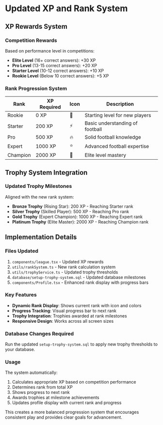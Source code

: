 # Updated XP and Rank System

## XP Rewards System

### Competition Rewards
Based on performance level in competitions:

- **Elite Level** (16+ correct answers): +30 XP
- **Pro Level** (13-15 correct answers): +20 XP  
- **Starter Level** (10-12 correct answers): +10 XP
- **Rookie Level** (Below 10 correct answers): +5 XP

### Rank Progression System

| Rank | XP Required | Icon | Description |
|------|-------------|------|-------------|
| Rookie | 0 XP | 🌱 | Starting level for new players |
| Starter | 200 XP | ⚡ | Basic understanding of football |
| Pro | 500 XP | 🔥 | Solid football knowledge |
| Expert | 1000 XP | ⭐ | Advanced football expertise |
| Champion | 2000 XP | 👑 | Elite level mastery |

## Trophy System Integration

### Updated Trophy Milestones
Aligned with the new rank system:

- **Bronze Trophy** (Rising Star): 200 XP - Reaching Starter rank
- **Silver Trophy** (Skilled Player): 500 XP - Reaching Pro rank  
- **Gold Trophy** (Expert Champion): 1000 XP - Reaching Expert rank
- **Platinum Trophy** (Elite Master): 2000 XP - Reaching Champion rank

## Implementation Details

### Files Updated
1. `components/league.tsx` - Updated XP rewards
2. `utils/rankSystem.ts` - New rank calculation system
3. `utils/trophyService.ts` - Updated trophy thresholds
4. `database/setup-trophy-system.sql` - Updated database milestones
5. `components/Profile.tsx` - Enhanced rank display with progress bars

### Key Features
- **Dynamic Rank Display**: Shows current rank with icon and colors
- **Progress Tracking**: Visual progress bar to next rank
- **Trophy Integration**: Trophies awarded at rank milestones
- **Responsive Design**: Works across all screen sizes

### Database Changes Required
Run the updated `setup-trophy-system.sql` to apply new trophy thresholds to your database.

### Usage
The system automatically:
1. Calculates appropriate XP based on competition performance
2. Determines rank from total XP
3. Shows progress to next rank
4. Awards trophies at milestone achievements
5. Updates profile display with current rank and progress

This creates a more balanced progression system that encourages consistent play and provides clear goals for advancement.
